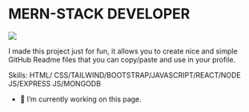 <h1>MERN-STACK DEVELOPER </h1>
<img src="https://i.ibb.co/8gf6M3R/i-a-M-a-TIQ.png">

I made this project just for fun, it allows you to create nice and simple GitHub Readme files that you can copy/paste and use in your profile.

Skills: HTML/ CSS/TAILWIND/BOOTSTRAP/JAVASCRIPT/REACT/NODE JS/EXPRESS JS/MONGODB

- 🔭 I’m currently working on this page. 




